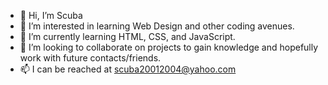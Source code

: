- 👋 Hi, I’m Scuba
- 👀 I’m interested in learning Web Design and other coding avenues.
- 🌱 I’m currently learning HTML, CSS, and JavaScript.
- 💞️ I’m looking to collaborate on projects to gain knowledge and hopefully work with future contacts/friends.
- 📫 I can be reached at scuba20012004@yahoo.com

<!---
scuba20012004/scuba20012004 is a ✨ special ✨ repository because its `README.md` (this file) appears on your GitHub profile.
You can click the Preview link to take a look at your changes.
--->
